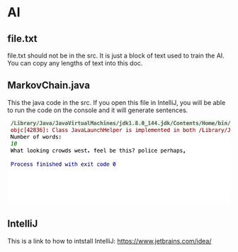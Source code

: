 # AI

## file.txt
file.txt should not be in the src. It is just a block of text used to train the AI. You can copy any lengths of text into this doc. 

## MarkovChain.java
This the java code in the src. If you open this file in IntelliJ, you will be able to run the code on the console and it will generate sentences. 

![image](run.png)

## IntelliJ 
This is a link to how to intstall IntelliJ: https://www.jetbrains.com/idea/
